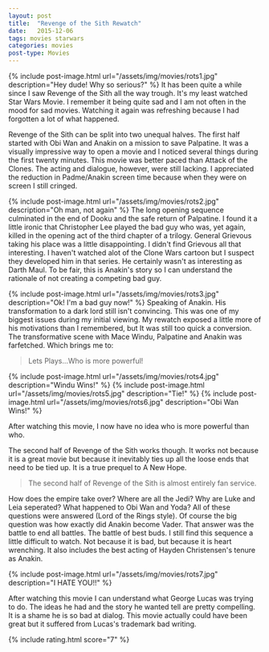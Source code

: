 ```yaml
---
layout: post
title:  "Revenge of the Sith Rewatch"
date:   2015-12-06
tags: movies starwars
categories: movies
post-type: Movies
---
```

{% include post-image.html url="/assets/img/movies/rots1.jpg" description="Hey dude! Why so serious?" %}
It has been quite a while since I saw Revenge of the Sith all the way trough. It's my least watched Star Wars Movie. I remember it being quite sad and I am not often in the mood for sad movies. Watching it again was refreshing because I had forgotten a lot of what happened.

Revenge of the Sith can be split into two unequal halves. The first half started with Obi Wan and Anakin on a mission to save Palpatine. It was a visually impressive way to open a movie and I noticed several things during the first twenty minutes. This movie was better paced than Attack of the Clones. The acting and dialogue, however, were still lacking. I appreciated the reduction in Padme/Anakin screen time because when they were on screen I still cringed.

{% include post-image.html url="/assets/img/movies/rots2.jpg" description="Oh man, not again" %}
The long opening sequence culminated in the end of Dooku and the safe return of Palpatine. I found it a little ironic that Christopher Lee played the bad guy who was, yet again, killed in the opening act of the third chapter of a trilogy.  General Grievous taking his place was a little disappointing. I didn't find Grievous all that interesting. I haven't watched alot of the Clone Wars cartoon but I suspect they developed him in that series. He certainly wasn't as interesting as Darth Maul. To be fair, this is Anakin's story so I can understand the rationale of not creating a competing bad guy.

{% include post-image.html url="/assets/img/movies/rots3.jpg" description="Ok! I'm a bad guy now!" %}
Speaking of Anakin. His transformation to a dark lord still isn't convincing. This was one of my biggest issues during my initial viewing. My rewatch exposed a little more of his motivations than I remembered, but It was still too quick a conversion. The transformative scene with Mace Windu, Palpatine and Anakin was farfetched. Which brings me to:

>Lets Plays...Who is more powerful!

{% include post-image.html url="/assets/img/movies/rots4.jpg" description="Windu Wins!" %}
{% include post-image.html url="/assets/img/movies/rots5.jpg" description="Tie!" %}
{% include post-image.html url="/assets/img/movies/rots6.jpg" description="Obi Wan Wins!" %}

After watching this movie, I now have no idea who is more powerful than who.



The second half of Revenge of the Sith works though. It works not because it is a great movie but because it inevitably ties up all the loose ends that need to be tied up. It is a true prequel to A New Hope.

> The second half of Revenge of the Sith is almost entirely fan service.

How does the empire take over? Where are all the Jedi? Why are Luke and Leia seperated? What happened to Obi Wan and Yoda? All of these questions were answered (Lord of the Rings style). Of course the big question was how exactly did Anakin become Vader. That answer was the battle to end all battles. The battle of best buds. I still find this sequence a little difficult to watch. Not because it is bad, but because it is heart wrenching. It also includes the best acting of Hayden Christensen's tenure as Anakin.

{% include post-image.html url="/assets/img/movies/rots7.jpg" description="I HATE YOU!!" %}

After watching this movie I can understand what George Lucas was trying to do. The ideas he had and the story he wanted tell are pretty compelling. It is a shame he is so bad at dialog. This movie actually could have been great but it suffered from Lucas's trademark bad writing.




{% include rating.html score="7" %}
